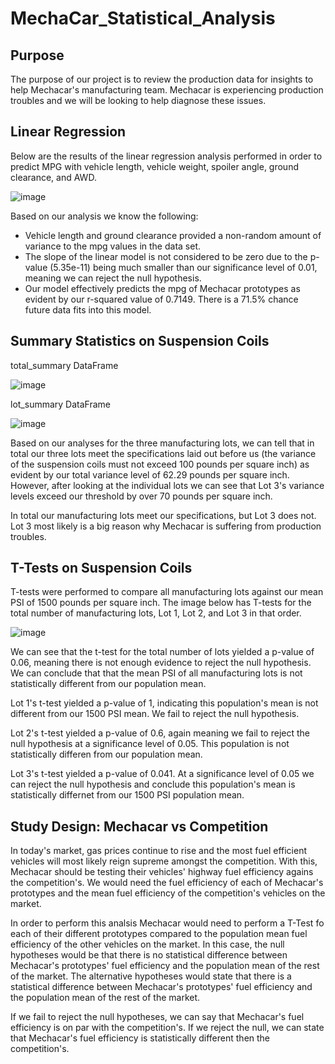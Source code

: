 # MechaCar_Statistical_Analysis

## Purpose

The purpose of our project is to review the production data for insights to help Mechacar's manufacturing team. Mechacar is experiencing production troubles and we will be looking to help diagnose these issues.

## Linear Regression

Below are the results of the linear regression analysis performed in order to predict MPG with vehicle length, vehicle weight, spoiler angle, ground clearance, and AWD.

![image](https://user-images.githubusercontent.com/102189324/180646675-9a7d0552-4add-4d76-ab20-c28cb702451a.png)

Based on our analysis we know the following:

* Vehicle length and ground clearance provided a non-random amount of variance to the mpg values in the data set.
* The slope of the linear model is not considered to be zero due to the p-value (5.35e-11) being much smaller than our significance level of 0.01, meaning we can reject the null hypothesis.
* Our model effectively predicts the mpg of Mechacar prototypes as evident by our r-squared value of 0.7149. There is a 71.5% chance future data fits into this model.

## Summary Statistics on Suspension Coils
total_summary DataFrame

![image](https://user-images.githubusercontent.com/102189324/180646715-bb60935d-f970-4da7-a6cb-33aa51eb4701.png)

lot_summary DataFrame

![image](https://user-images.githubusercontent.com/102189324/180646755-4cc86540-e1f0-4320-b2ba-9cf7667e8ab4.png)

Based on our analyses for the three manufacturing lots, we can tell that in total our three lots meet the specifications laid out before us (the variance of the suspension coils must not exceed 100 pounds per square inch) as evident by our total variance level of 62.29 pounds per square inch. However, after looking at the individual lots we can see that Lot 3's variance levels exceed our threshold by over 70 pounds per square inch.

In total our manufacturing lots meet our specifications, but Lot 3 does not. Lot 3 most likely is a big reason why Mechacar is suffering from production troubles.


## T-Tests on Suspension Coils

T-tests were performed to compare all manufacturing lots against our mean PSI of 1500 pounds per square inch. The image below has T-tests for the total number of manufacturing lots, Lot 1, Lot 2, and Lot 3 in that order.

![image](https://user-images.githubusercontent.com/102189324/180647024-093a5bfe-73da-4355-aefb-33d5ff63d4b7.png)

We can see that the t-test for the total number of lots yielded a p-value of 0.06, meaning there is not enough evidence to reject the null hypothesis. We can conclude that that the mean PSI of all manufacturing lots is not statistically different from our population mean.

Lot 1's t-test yielded a p-value of 1, indicating this population's mean is not different from our 1500 PSI mean. We fail to reject the null hypothesis.

Lot 2's t-test yielded a p-value of 0.6, again meaning we fail to reject the null hypothesis at a significance level of 0.05. This population is not statistically differen from our population mean.

Lot 3's t-test yielded a p-value of 0.041. At a significance level of 0.05 we can reject the null hypothesis and conclude this population's mean is statistically differnet from our 1500 PSI population mean.

## Study Design: Mechacar vs Competition

In today's market, gas prices continue to rise and the most fuel efficient vehicles will most likely reign supreme amongst the competition. With this, Mechacar should be testing their vehicles' highway fuel efficiency agains the competition's. We would need the fuel efficiency of each of Mechacar's prototypes and the mean fuel efficiency of the competition's vehicles on the market.

In order to perform this analsis Mechacar would need to perform a T-Test fo each of their different prototypes compared to the population mean fuel efficiency of the other vehicles on the market. In this case, the null hypotheses would be that there is no statistical difference between Mechacar's prototypes' fuel efficiency and the population mean of the rest of the market. The alternative hypotheses would state that there is a statistical difference between Mechacar's prototypes' fuel efficiency and the population mean of the rest of the market.

If we fail to reject the null hypotheses, we can say that Mechacar's fuel efficiency is on par with the competition's. If we reject the null, we can state that Mechacar's fuel efficiency is statistically different then the competition's.

